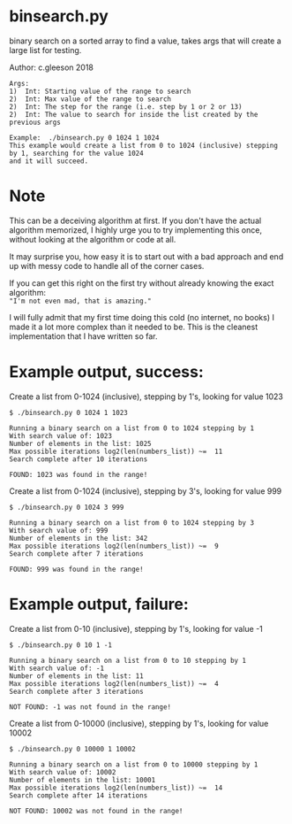 # binsearch.py

binary search on a sorted array to find a value, takes args that will create a large list for testing.

Author:  c.gleeson 2018

```
Args:
1)  Int: Starting value of the range to search
2)  Int: Max value of the range to search
2)  Int: The step for the range (i.e. step by 1 or 2 or 13)
2)  Int: The value to search for inside the list created by the previous args

Example:  ./binsearch.py 0 1024 1 1024    
This example would create a list from 0 to 1024 (inclusive) stepping by 1, searching for the value 1024
and it will succeed.
```
# Note

This can be a deceiving algorithm at first.  If you don't have the actual algorithm memorized, I highly urge you to try implementing this once, without looking at the algorithm or code at all.  

It may surprise you, how easy it is to start out with a bad approach and end up with messy code to handle all of the corner cases.

If you can get this right on the first try without already knowing the exact algorithm:  
```"I'm not even mad, that is amazing."```

I will fully admit that my first time doing this cold (no internet, no books) I made it a lot more complex than it needed to be.  This is the cleanest implementation that I have written so far.

# Example output, success:

Create a list from 0-1024 (inclusive), stepping by 1's, looking for value 1023
```
$ ./binsearch.py 0 1024 1 1023

Running a binary search on a list from 0 to 1024 stepping by 1
With search value of: 1023
Number of elements in the list: 1025
Max possible iterations log2(len(numbers_list)) ~=  11
Search complete after 10 iterations

FOUND: 1023 was found in the range!
```

Create a list from 0-1024 (inclusive), stepping by 3's, looking for value 999
```
$ ./binsearch.py 0 1024 3 999

Running a binary search on a list from 0 to 1024 stepping by 3
With search value of: 999
Number of elements in the list: 342
Max possible iterations log2(len(numbers_list)) ~=  9
Search complete after 7 iterations

FOUND: 999 was found in the range!
```

# Example output, failure:

Create a list from 0-10 (inclusive), stepping by 1's, looking for value -1
```
$ ./binsearch.py 0 10 1 -1

Running a binary search on a list from 0 to 10 stepping by 1
With search value of: -1
Number of elements in the list: 11
Max possible iterations log2(len(numbers_list)) ~=  4
Search complete after 3 iterations

NOT FOUND: -1 was not found in the range!
```

Create a list from 0-10000 (inclusive), stepping by 1's, looking for value 10002
```
$ ./binsearch.py 0 10000 1 10002

Running a binary search on a list from 0 to 10000 stepping by 1
With search value of: 10002
Number of elements in the list: 10001
Max possible iterations log2(len(numbers_list)) ~=  14
Search complete after 14 iterations

NOT FOUND: 10002 was not found in the range!
```
